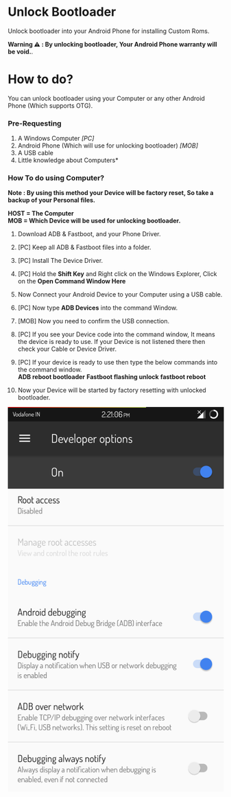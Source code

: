 # Unlock Bootloader
Unlock bootloader into your Android Phone for installing Custom Roms.  

**Warning ⚠️ : By unlocking bootloader, Your Android Phone warranty will be void.**. 

# How to do?  
You can unlock bootloader using your Computer or any other Android Phone (Which supports OTG).  

### Pre-Requesting  
1. A Windows Computer *[PC]*  
2. Android Phone (Which will use for unlocking bootloader) *[MOB]*  
3. A USB cable
4. Little knowledge about Computers*

### How To do using Computer?  

**Note : By using this method your Device will be factory reset, So take a backup of your Personal files.**

**HOST = The Computer**  
**MOB  = Which Device will be used for unlocking bootloader.**  

1. Download ADB & Fastboot, and your Phone Driver.  
2. [PC] Keep all ADB & Fastboot files into a folder.  
3. [PC] Install The Device Driver.  
4. [PC] Hold the **Shift Key** and Right click on the Windows Explorer, Click on the **Open Command Window Here**  
5. Now Connect your Android Device to your Computer using a USB cable.  
6. [PC] Now type **ADB Devices** into the command Window.  
7. [MOB] Now you need to confirm the USB connection.  
8. [PC] If you see your Device code into the command window, It means the device is ready to use. If your Device is not listened there then check your Cable or Device Driver.  
9. [PC] If your device is ready to use then type the below commands into the command window.  
**ADB reboot bootloader**
**Fastboot flashing unlock**
**fastboot reboot**

10. Now your Device will be started by factory resetting with unlocked bootloader.  

<img src="https://raw.githubusercontent.com/BiltuDas1/unlock-Bootloader/main/Images/Screenshot_20210129-142108.png"></img>

